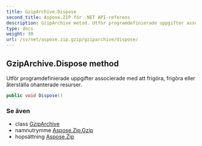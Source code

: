 ```yaml
---
title: GzipArchive.Dispose
second_title: Aspose.ZIP för .NET API-referens
description: GzipArchive metod. Utför programdefinierade uppgifter associerade med att frigöra frigöra eller återställa ohanterade resurser.
type: docs
weight: 30
url: /sv/net/aspose.zip.gzip/gziparchive/dispose/
---
```

## GzipArchive.Dispose method

Utför programdefinierade uppgifter associerade med att frigöra, frigöra eller återställa ohanterade resurser.

```csharp
public void Dispose()
```

### Se även

* class [GzipArchive](../)
* namnutrymme [Aspose.Zip.Gzip](../../gziparchive/)
* hopsättning [Aspose.Zip](../../../)


